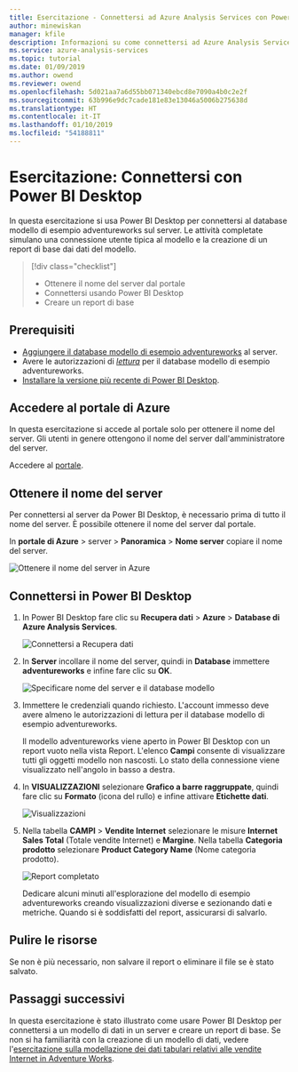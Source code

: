 ```yaml
---
title: Esercitazione - Connettersi ad Azure Analysis Services con Power BI Desktop | Microsoft Docs
author: minewiskan
manager: kfile
description: Informazioni su come connettersi ad Azure Analysis Services con Power BI Desktop.
ms.service: azure-analysis-services
ms.topic: tutorial
ms.date: 01/09/2019
ms.author: owend
ms.reviewer: owend
ms.openlocfilehash: 5d021aa7a6d55bb071340ebcd8e7090a4b0c2e2f
ms.sourcegitcommit: 63b996e9dc7cade181e83e13046a5006b275638d
ms.translationtype: HT
ms.contentlocale: it-IT
ms.lasthandoff: 01/10/2019
ms.locfileid: "54188811"
---
```

# <a name="tutorial-connect-with-power-bi-desktop"></a>Esercitazione: Connettersi con Power BI Desktop

In questa esercitazione si usa Power BI Desktop per connettersi al database modello di esempio adventureworks sul server. Le attività completate simulano una connessione utente tipica al modello e la creazione di un report di base dai dati del modello.

> [!div class="checklist"]
> * Ottenere il nome del server dal portale
> * Connettersi usando Power BI Desktop
> * Creare un report di base

## <a name="prerequisites"></a>Prerequisiti

- [Aggiungere il database modello di esempio adventureworks](../analysis-services-create-sample-model.md) al server.
- Avere le autorizzazioni di [*lettura*](../analysis-services-server-admins.md) per il database modello di esempio adventureworks.
- [Installare la versione più recente di Power BI Desktop](https://powerbi.microsoft.com/desktop).

## <a name="sign-in-to-the-azure-portal"></a>Accedere al portale di Azure
In questa esercitazione si accede al portale solo per ottenere il nome del server. Gli utenti in genere ottengono il nome del server dall'amministratore del server.

Accedere al [portale](https://portal.azure.com/).

## <a name="get-server-name"></a>Ottenere il nome del server
Per connettersi al server da Power BI Desktop, è necessario prima di tutto il nome del server. È possibile ottenere il nome del server dal portale.

In **portale di Azure** > server > **Panoramica** > **Nome server** copiare il nome del server.
   
   ![Ottenere il nome del server in Azure](./media/analysis-services-tutorial-pbid/aas-copy-server-name.png)

## <a name="connect-in-power-bi-desktop"></a>Connettersi in Power BI Desktop

1. In Power BI Desktop fare clic su **Recupera dati** > **Azure** > **Database di Azure Analysis Services**.

   ![Connettersi a Recupera dati](./media/analysis-services-tutorial-pbid/aas-pbid-connect-aasserver.png)

2. In **Server** incollare il nome del server, quindi in **Database** immettere **adventureworks** e infine fare clic su **OK**.

   ![Specificare nome del server e il database modello](./media/analysis-services-tutorial-pbid/aas-pbid-connect-aas-servername.png)

3. Immettere le credenziali quando richiesto. L'account immesso deve avere almeno le autorizzazioni di lettura per il database modello di esempio adventureworks.

    Il modello adventureworks viene aperto in Power BI Desktop con un report vuoto nella vista Report. L'elenco **Campi** consente di visualizzare tutti gli oggetti modello non nascosti. Lo stato della connessione viene visualizzato nell'angolo in basso a destra.

4. In **VISUALIZZAZIONI** selezionare **Grafico a barre raggruppate**, quindi fare clic su **Formato** (icona del rullo) e infine attivare **Etichette dati**. 

   ![Visualizzazioni](./media/analysis-services-tutorial-pbid/aas-pbid-visualizations-report.png)

5. Nella tabella **CAMPI** > **Vendite Internet** selezionare le misure **Internet Sales Total** (Totale vendite Internet) e **Margine**. Nella tabella **Categoria prodotto** selezionare **Product Category Name** (Nome categoria prodotto).

   ![Report completato](./media/analysis-services-tutorial-pbid/aas-pbid-complete-report.png)

    Dedicare alcuni minuti all'esplorazione del modello di esempio adventureworks creando visualizzazioni diverse e sezionando dati e metriche. Quando si è soddisfatti del report, assicurarsi di salvarlo.

## <a name="clean-up-resources"></a>Pulire le risorse

Se non è più necessario, non salvare il report o eliminare il file se è stato salvato.

## <a name="next-steps"></a>Passaggi successivi
In questa esercitazione è stato illustrato come usare Power BI Desktop per connettersi a un modello di dati in un server e creare un report di base. Se non si ha familiarità con la creazione di un modello di dati, vedere l'[esercitazione sulla modellazione dei dati tabulari relativi alle vendite Internet in Adventure Works](aas-adventure-works-tutorial.md).